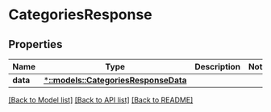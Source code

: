 # CategoriesResponse

## Properties

Name | Type | Description | Notes
------------ | ------------- | ------------- | -------------
**data** | [***::models::CategoriesResponseData**](CategoriesResponse_data.md) |  | 

[[Back to Model list]](../README.md#documentation-for-models) [[Back to API list]](../README.md#documentation-for-api-endpoints) [[Back to README]](../README.md)



